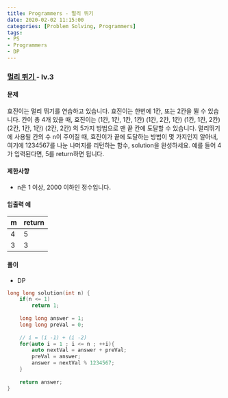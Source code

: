 ```yaml
---
title: Programmers - 멀리 뛰기
date: 2020-02-02 11:15:00
categories: [Problem Solving, Programmers]
tags:
- PS
- Programmers
- DP
---
```


### [ 멀리 뛰기 ](https://programmers.co.kr/learn/courses/30/lessons/12914) - lv.3

#### 문제

효진이는 멀리 뛰기를 연습하고 있습니다. 효진이는 한번에 1칸, 또는 2칸을 뛸 수 있습니다. 칸이 총 4개 있을 때, 효진이는
(1칸, 1칸, 1칸, 1칸)
(1칸, 2칸, 1칸)
(1칸, 1칸, 2칸)
(2칸, 1칸, 1칸)
(2칸, 2칸)
의 5가지 방법으로 맨 끝 칸에 도달할 수 있습니다. 멀리뛰기에 사용될 칸의 수 n이 주어질 때, 효진이가 끝에 도달하는 방법이 몇 가지인지 알아내, 여기에 1234567를 나눈 나머지를 리턴하는 함수, solution을 완성하세요. 예를 들어 4가 입력된다면, 5를 return하면 됩니다.

#### 제한사항
  - n은 1 이상, 2000 이하인 정수입니다.

#### 입출력 예

| m | return |
| -- | -- |
| 4 | 5 |
| 3 | 3 |

#### 풀이
  - DP

```cpp
long long solution(int n) {
    if(n <= 1)
        return 1;
    
    long long answer = 1;
    long long preVal = 0;
    
    // i = (i -1) + (i -2)
    for(auto i = 1 ; i <= n ; ++i){
        auto nextVal = answer + preVal;
        preVal = answer;
        answer = nextVal % 1234567;
    }
    
    return answer;
}
```